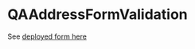 # QAAddressFormValidation

See [deployed form here](http://carteryana.github.io/QAAddressFormValidation/)
